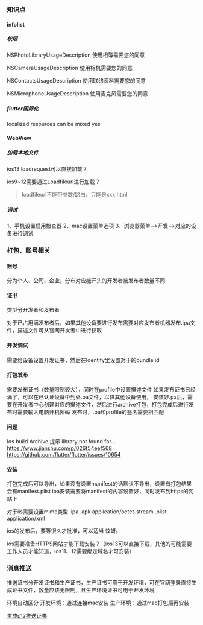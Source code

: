 ### 知识点

#### infolist

##### 权限

<key>NSPhotoLibraryUsageDescription</key>
<string>使用相簿需要您的同意</string>

<key>NSCameraUsageDescription</key>
<string>使用相机需要您的同意</string>

<key>NSContactsUsageDescription</key>
<string>使用联络资料需要您的同意</string>

<key>NSMicrophoneUsageDescription</key>
<string>使用麦克风需要您的同意</string>

##### flutter国际化
localized resources can be mixed  yes



#### WebView

##### 加载本地文件

ios13 loadrequest可以直接加载？

ios9~12需要通过Loadfileurl进行加载？

> loadfileurl不能带参数/路由，只能是xxx.html




##### 调试
1、手机设置启用检查器
2、mac设置菜单选项
3、浏览器菜单-->开发-->对应的设备进行调试



### 打包、账号相关

#### 账号
分为个人、公司、企业，分布对应能开头的开发者被发布者数量不同

#### 证书
类型分开发者和发布者

对于已占用满发布者后，如果其他设备要进行发布需要对应发布者机器发布.ipa文件，描述文件可从官网开发者中进行获取


#### 开发调试
需要给设备设置开发证书，然后在Identify里设置对于的bundle id

#### 打包发布

需要发布证书（数量限制较大），同时在profile中设置描述文件
	如果发布证书已经满了，可以在已认证设备中到处.pa文件，以供其他设备使用，
		安装好.pa后，需要在开发者中心创建对应的描述文件，然后进行archive打包，打包完成后进行发布时需要输入电脑开机密码
	发布时，.pa和profile的签名需要相匹配

#### 问题
Ios build Archive 提示  library not found for…
https://www.jianshu.com/p/026f54eef568
https://github.com/flutter/flutter/issues/10654

#### 安装
打包完成后可以导出，如果没有设置manifest的话默认不导出，设置有打包结果会有manifest.plist
ipa安装需要将manifest的内容设置好，同时发布到https的网站上


对于iis需要设置mime类型
.ipa   .apk  application/octet-stream
.plist application/xml

ios的发布后，要等很久才批准，可以适当 蚊蚜。

ios需要准备HTTPS网站才能下载安装？（ios13可以直接下载，其他的可能需要工作人员才能知道，ios11、12需要绑定域名才可安装）


### 消息推送
推送证书分开发证书和生产证书，生产证书可用于开发环境，可在官网登录直接生成证书文件，数量应该无限制，且生产环境证书可用于开发环境

环境自动区分
开发环境：通过连接mac安装
生产环境：通过mac打包后再安装

[生成p12推送证书](https://www.jianshu.com/p/5b0552f72b7f)